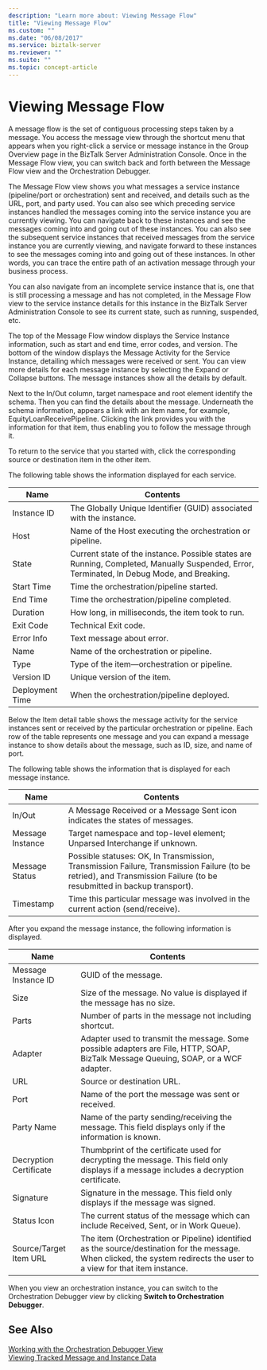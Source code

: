 ```yaml
---
description: "Learn more about: Viewing Message Flow"
title: "Viewing Message Flow"
ms.custom: ""
ms.date: "06/08/2017"
ms.service: biztalk-server
ms.reviewer: ""
ms.suite: ""
ms.topic: concept-article
---
```

# Viewing Message Flow
A message flow is the set of contiguous processing steps taken by a message. You access the message view through the shortcut menu that appears when you right-click a service or message instance in the Group Overview page in the BizTalk Server Administration Console. Once in the Message Flow view, you can switch back and forth between the Message Flow view and the Orchestration Debugger.  
  
 The Message Flow view shows you what messages a service instance (pipeline/port or orchestration) sent and received, and details such as the URL, port, and party used. You can also see which preceding service instances handled the messages coming into the service instance you are currently viewing. You can navigate back to these instances and see the messages coming into and going out of these instances. You can also see the subsequent service instances that received messages from the service instance you are currently viewing, and navigate forward to these instances to see the messages coming into and going out of these instances. In other words, you can trace the entire path of an activation message through your business process.  
  
 You can also navigate from an incomplete service instance that is, one that is still processing a message and has not completed, in the Message Flow view to the service instance details for this instance in the BizTalk Server Administration Console to see its current state, such as running, suspended, etc.  
  
 The top of the Message Flow window displays the Service Instance information, such as start and end time, error codes, and version. The bottom of the window displays the Message Activity for the Service Instance, detailing which messages were received or sent. You can view more details for each message instance by selecting the Expand or Collapse buttons. The message instances show all the details by default.  
  
 Next to the In/Out column, target namespace and root element identify the schema. Then you can find the details about the message. Underneath the schema information, appears a link with an item name, for example, EquityLoanReceivePipeline. Clicking the link provides you with the information for that item, thus enabling you to follow the message through it.  
  
 To return to the service that you started with, click the corresponding source or destination item in the other item.  
  
 The following table shows the information displayed for each service.  
  
|Name|Contents|  
|----------|--------------|  
|Instance ID|The Globally Unique Identifier (GUID) associated with the instance.|  
|Host|Name of the Host executing the orchestration or pipeline.|  
|State|Current state of the instance. Possible states are Running, Completed, Manually Suspended, Error, Terminated, In Debug Mode, and Breaking.|  
|Start Time|Time the orchestration/pipeline started.|  
|End Time|Time the orchestration/pipeline completed.|  
|Duration|How long, in milliseconds, the item took to run.|  
|Exit Code|Technical Exit code.|  
|Error Info|Text message about error.|  
|Name|Name of the orchestration or pipeline.|  
|Type|Type of the item—orchestration or pipeline.|  
|Version ID|Unique version of the item.|  
|Deployment Time|When the orchestration/pipeline deployed.|  
  
 Below the Item detail table shows the message activity for the service instances sent or received by the particular orchestration or pipeline. Each row of the table represents one message and you can expand a message instance to show details about the message, such as ID, size, and name of port.  
  
 The following table shows the information that is displayed for each message instance.  
  
|Name|Contents|  
|----------|--------------|  
|In/Out|A Message Received or a Message Sent icon indicates the states of messages.|  
|Message Instance|Target namespace and top-level element; Unparsed Interchange if unknown.|  
|Message Status|Possible statuses: OK, In Transmission, Transmission Failure, Transmission Failure (to be retried), and Transmission Failure (to be resubmitted in backup transport).|  
|Timestamp|Time this particular message was involved in the current action (send/receive).|  
  
 After you expand the message instance, the following information is displayed.  
  
|Name|Contents|  
|----------|--------------|  
|Message Instance ID|GUID of the message.|  
|Size|Size of the message. No value is displayed if the message has no size.|  
|Parts|Number of parts in the message not including shortcut.|  
|Adapter|Adapter used to transmit the message. Some possible adapters are File, HTTP, SOAP, BizTalk Message Queuing, SOAP, or a WCF adapter.|  
|URL|Source or destination URL.|  
|Port|Name of the port the message was sent or received.|  
|Party Name|Name of the party sending/receiving the message. This field displays only if the information is known.|  
|Decryption Certificate|Thumbprint of the certificate used for decrypting the message. This field only displays if a message includes a decryption certificate.|  
|Signature|Signature in the message. This field only displays if the message was signed.|  
|Status Icon|The current status of the message which can include Received, Sent, or in Work Queue).|  
|Source/Target Item URL|The item (Orchestration or Pipeline) identified as the source/destination for the message. When clicked, the system redirects the user to a view for that item instance.|  
  
 When you view an orchestration instance, you can switch to the Orchestration Debugger view by clicking **Switch to Orchestration Debugger**.  
  
## See Also  
 [Working with the Orchestration Debugger View](../core/working-with-the-orchestration-debugger-view.md)   
 [Viewing Tracked Message and Instance Data](../core/viewing-tracked-message-and-instance-data.md)

